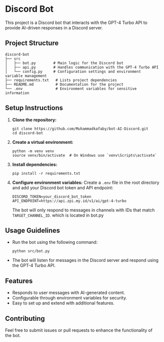 # Discord Bot

This project is a Discord bot that interacts with the GPT-4 Turbo API to provide AI-driven responses in a Discord server.

## Project Structure

```
discord-bot
├── src
│   ├── bot.py        # Main logic for the Discord bot
│   ├── api.py        # Handles communication with the GPT-4 Turbo API
│   └── config.py     # Configuration settings and environment variable management
├── requirements.txt   # Lists project dependencies
├── README.md          # Documentation for the project
└── .env               # Environment variables for sensitive information
```

## Setup Instructions

1. **Clone the repository:**

   ```
   git clone https://github.com/Muhammadkafaby/bot-AI-Discord.git
   cd discord-bot
   ```

2. **Create a virtual environment:**

   ```
   python -m venv venv
   source venv/bin/activate  # On Windows use `venv\Scripts\activate`
   ```

3. **Install dependencies:**

   ```
   pip install -r requirements.txt
   ```

4. **Configure environment variables:**
   Create a `.env` file in the root directory and add your Discord bot token and API endpoint:

   ```
   DISCORD_TOKEN=your_discord_bot_token
   API_ENDPOINT=https://api.zpi.my.id/v1/ai/gpt-4-turbo
   ```

   The bot will only respond to messages in channels with IDs that match `TARGET_CHANNEL_ID`. which is located in bot.py

## Usage Guidelines

- Run the bot using the following command:

  ```
  python src/bot.py
  ```

- The bot will listen for messages in the Discord server and respond using the GPT-4 Turbo API.

## Features

- Responds to user messages with AI-generated content.
- Configurable through environment variables for security.
- Easy to set up and extend with additional features.

## Contributing

Feel free to submit issues or pull requests to enhance the functionality of the bot.
